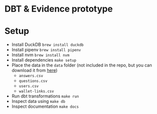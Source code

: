 # DBT & Evidence prototype

# Setup
* Install DuckDB `brew install duckdb`
* Install pipenv `brew install pipenv`
* Install nvm `brew install nvm`
* Install dependencies `make setup`
* Place the data in the `data` folder (not included in the repo, but you can download it from [here](https://docs.google.com/spreadsheets/d/1S8AGK7ffVEu9La73yrv9BKlPMvocq9w1RPCjPrn1w6Q/edit#gid=706641192))
    * `answers.csv`
    * `questions.csv`
    * `users.csv`
    * `wallet-links.csv`
* Run dbt transformations `make run`
* Inspect data using `make db`
* Inspect documentation `make docs`
